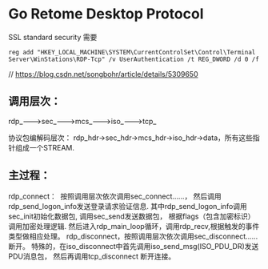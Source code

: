 # Go Retome Desktop Protocol

SSL standard security
需要
```
reg add "HKEY_LOCAL_MACHINE\SYSTEM\CurrentControlSet\Control\Terminal Server\WinStations\RDP-Tcp" /v UserAuthentication /t REG_DWORD /d 0 /f
```


// https://blog.csdn.net/songbohr/article/details/5309650

## 调用层次：
rdp_--->sec_--->mcs_--->iso_--->tcp_

协议包编解码层次：
rdp_hdr->sec_hdr->mcs_hdr->iso_hdr->data，所有这些指针组成一个STREAM.

## 主过程：
rdp_connect： 
按照调用层次依次调用sec_connect……，
然后调用rdp_send_logon_info发送登录请求验证信息.
    其中rdp_send_logon_info调用sec_init初始化数据包,
    调用sec_send发送数据包，
    根据flags（包含加密标识）调用加密处理逻辑.
然后进入rdp_main_loop循环，调用rdp_recv,根据触发的事件类型做相应处理。
rdp_disconnect，按照调用层次依次调用sec_disconnect……断开。
特殊的，在iso_disconnect中首先调用iso_send_msg(ISO_PDU_DR)发送PDU消息包，
然后再调用tcp_disconnect 断开连接。


